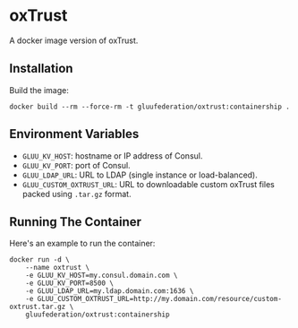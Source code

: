 # oxTrust

A docker image version of oxTrust.

## Installation

Build the image:

```
docker build --rm --force-rm -t gluufederation/oxtrust:containership .
```

## Environment Variables

- `GLUU_KV_HOST`: hostname or IP address of Consul.
- `GLUU_KV_PORT`: port of Consul.
- `GLUU_LDAP_URL`: URL to LDAP (single instance or load-balanced).
- `GLUU_CUSTOM_OXTRUST_URL`: URL to downloadable custom oxTrust files packed using `.tar.gz` format.

## Running The Container

Here's an example to run the container:

```
docker run -d \
    --name oxtrust \
    -e GLUU_KV_HOST=my.consul.domain.com \
    -e GLUU_KV_PORT=8500 \
    -e GLUU_LDAP_URL=my.ldap.domain.com:1636 \
    -e GLUU_CUSTOM_OXTRUST_URL=http://my.domain.com/resource/custom-oxtrust.tar.gz \
    gluufederation/oxtrust:containership
```
